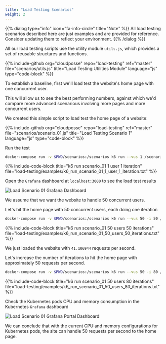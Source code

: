 ```yaml
---
title: "Load Testing Scenarios"
weight: 2
---
```


{{% dialog type="info" icon="fa-info-circle" title="Note" %}}
All load testing scenarios described here are just examples and are provided for reference.
Consider updating them to reflect your environment.
{{% /dialog %}}


All our load testing scripts use the utility module `utils.js`, which provides a set of reusable structures and functions.

{{% include-github org="cloudposse" repo="load-testing" ref="master" file="scenarios/utils.js" title="Load Testing Utilities Module" language="js" type="code-block" %}}

To establish a baseline, first we'll load test the website's home page with one concurrent user.

This will allow us to see the best performing numbers, against which we'd compare more advanced scenarious involving more pages and more concurrent users.

We created this simple script to load test the home page of a website:

{{% include-github org="cloudposse" repo="load-testing" ref="master" file="scenarios/scenario_01.js" title="Load Testing Scenario 1" language="js" type="code-block" %}}

Run the test

```sh
docker-compose run -v $PWD/scenarios:/scenarios k6 run --vus 1 /scenarios/scenario_01.js
```

{{% include-code-block title="k6 run scenario_01 1 user 1 iteration" file="load-testing/examples/k6_run_scenario_01_1_user_1_iteration.txt" %}}


Open the `Grafana` dashboard at `localhost:3000` to see the load test results


![Load Scenario 01 Grafana Dashboard](/assets/load-testing-grafana-scenario-01.png)


We assume that we want the website to handle 50 concurrent users.

Let's hit the home page with 50 concurrent users, each doing one iteration

```sh
docker-compose run -v $PWD/scenarios:/scenarios k6 run --vus 50 -i 50 /scenarios/scenario_01.js
```

{{% include-code-block title="k6 run scenario_01 50 users 50 iterations" file="load-testing/examples/k6_run_scenario_01_50_users_50_iterations.txt" %}}

We just loaded the website with `41.106944` requests per second.

Let's increase the number of iterations to hit the home page with approximately 50 requests per second.

```sh
docker-compose run -v $PWD/scenarios:/scenarios k6 run --vus 50 -i 80 /scenarios/scenario_01.js
```

{{% include-code-block title="k6 run scenario_01 50 users 80 iterations" file="load-testing/examples/k6_run_scenario_01_50_users_80_iterations.txt" %}}


Check the Kubernetes pods CPU and memory consumption in the Kubernetes `Grafana` dashboard

![Load Scenario 01 Grafana Portal Dashboard](/assets/load-testing-portal-grafana-scenario-01.png)

We can conclude that with the current CPU and memory configurations for Kubernetes pods, the site can handle 50 requests per second to the home page.
